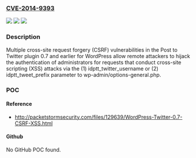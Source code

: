 ### [CVE-2014-9393](https://cve.mitre.org/cgi-bin/cvename.cgi?name=CVE-2014-9393)
![](https://img.shields.io/static/v1?label=Product&message=n%2Fa&color=blue)
![](https://img.shields.io/static/v1?label=Version&message=n%2Fa&color=blue)
![](https://img.shields.io/static/v1?label=Vulnerability&message=n%2Fa&color=brighgreen)

### Description

Multiple cross-site request forgery (CSRF) vulnerabilities in the Post to Twitter plugin 0.7 and earlier for WordPress allow remote attackers to hijack the authentication of administrators for requests that conduct cross-site scripting (XSS) attacks via the (1) idptt_twitter_username or (2) idptt_tweet_prefix parameter to wp-admin/options-general.php.

### POC

#### Reference
- http://packetstormsecurity.com/files/129639/WordPress-Twitter-0.7-CSRF-XSS.html

#### Github
No GitHub POC found.

